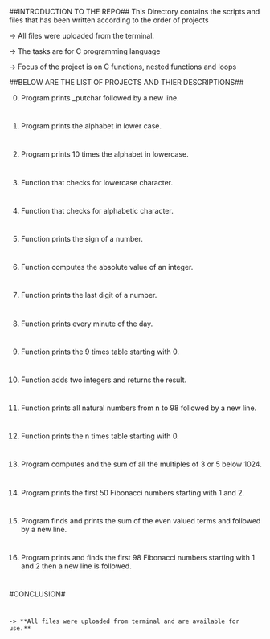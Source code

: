 ##INTRODUCTION TO THE REPO##
This Directory contains the scripts and files that has been written according to the order of projects

-> All files were uploaded from the terminal.

-> The tasks are for C programming language

-> Focus of the project is on C functions, nested functions and loops

##BELOW ARE THE LIST OF PROJECTS AND THIER DESCRIPTIONS##

0. Program prints _putchar followed by a new line.
#
1. Program prints the alphabet in lower case.
#
2. Program prints 10 times the alphabet in lowercase.
#
3. Function that checks for lowercase character.
#
4. Function that checks for alphabetic character.
#
5. Function prints the sign of a number.
#
6. Function computes the absolute value of an integer.
#
7. Function prints the last digit of a number.
#
8. Function prints every minute of the day.
#
9. Function prints the 9 times table starting with 0.
#
10. Function adds two integers and returns the result.
#
11. Function prints all natural numbers from n to 98 followed by a new line.
#
12. Function prints the n times table starting with 0.
#
13. Program computes and the sum of all the multiples of 3 or 5 below 1024.
#
14. Program prints the first 50 Fibonacci numbers starting with 1 and 2.
#
15. Program finds and prints the sum of the even valued terms and followed by a new line.
#
16. Program prints and finds the first 98 Fibonacci numbers starting with 1 and 2 then a new line is followed.
#
#CONCLUSION#
#
    -> **All files were uploaded from terminal and are available for use.**